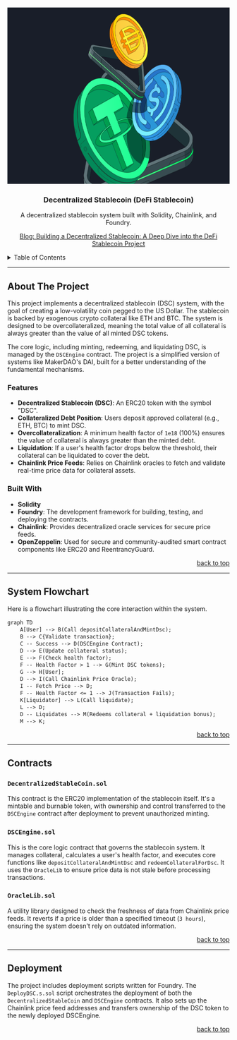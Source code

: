 <a id="readme-top"></a>

<br />
<div align="center"\>
  <a href="https://github.com/LazyBoneJC/DeFi_Stablecoin">
    <img src="https://github.com/LazyBoneJC/DeFi_Stablecoin/blob/main/pic/stablecoins.png" alt="Logo" width="600" height="400">
  </a>

<h3 align="center"\>Decentralized Stablecoin (DeFi Stablecoin)</h3>
   <p align="center"\>
      A decentralized stablecoin system built with Solidity, Chainlink, and Foundry.
   </p>
   <p align="center"\>
     <a href="https://lazybonejc.github.io/ywc-s-blog/2025/09/18/Building-a-Decentralized-Stablecoin-A-Deep-Dive-into-the-DeFi-Stablecoin-Project/">Blog: Building a Decentralized Stablecoin: A Deep Dive into the DeFi Stablecoin Project</a>
   </p>
</div>

<details>
   <summary>Table of Contents</summary>
   <ol>
      <li><a href="\#about-the-project"\>About The Project</a></li>
      <li><a href="\#features">Features</a></li>
      <li><a href="\#built-with">Built With</a></li>
      <li><a href="\#system-flowchart">System Flowchart</a></li>
      <li><a href="\#contracts">Contracts</a></li>
      <li><a href="\#deployment">Deployment</a></li>
   </ol>
</details>

---

## About The Project

This project implements a decentralized stablecoin (DSC) system, with the goal of creating a low-volatility coin pegged to the US Dollar. The stablecoin is backed by exogenous crypto collateral like ETH and BTC. The system is designed to be overcollateralized, meaning the total value of all collateral is always greater than the value of all minted DSC tokens.

The core logic, including minting, redeeming, and liquidating DSC, is managed by the `DSCEngine` contract. The project is a simplified version of systems like MakerDAO's DAI, built for a better understanding of the fundamental mechanisms.

### Features

- **Decentralized Stablecoin (DSC)**: An ERC20 token with the symbol "DSC".
- **Collateralized Debt Position**: Users deposit approved collateral (e.g., ETH, BTC) to mint DSC.
- **Overcollateralization**: A minimum health factor of `1e18` (100%) ensures the value of collateral is always greater than the minted debt.
- **Liquidation**: If a user's health factor drops below the threshold, their collateral can be liquidated to cover the debt.
- **Chainlink Price Feeds**: Relies on Chainlink oracles to fetch and validate real-time price data for collateral assets.

### Built With

- **Solidity**
- **Foundry**: The development framework for building, testing, and deploying the contracts.
- **Chainlink**: Provides decentralized oracle services for secure price feeds.
- **OpenZeppelin**: Used for secure and community-audited smart contract components like ERC20 and ReentrancyGuard.

<p align="right"><a href="\#readme-top">back to top</a></p>

---

## System Flowchart

Here is a flowchart illustrating the core interaction within the system.

```mermaid
graph TD
    A[User] --> B(Call depositCollateralAndMintDsc);
    B --> C{Validate transaction};
    C -- Success --> D(DSCEngine Contract);
    D --> E(Update collateral status);
    E --> F(Check health factor);
    F -- Health Factor > 1 --> G(Mint DSC tokens);
    G --> H[User];
    D --> I(Call Chainlink Price Oracle);
    I -- Fetch Price --> D;
    F -- Health Factor <= 1 --> J(Transaction Fails);
    K[Liquidator] --> L(Call liquidate);
    L --> D;
    D -- Liquidates --> M(Redeems collateral + liquidation bonus);
    M --> K;
```

<p align="right"><a href="\#readme-top">back to top</a></p>

---

## Contracts

### `DecentralizedStableCoin.sol`

This contract is the ERC20 implementation of the stablecoin itself. It's a mintable and burnable token, with ownership and control transferred to the `DSCEngine` contract after deployment to prevent unauthorized minting.

### `DSCEngine.sol`

This is the core logic contract that governs the stablecoin system. It manages collateral, calculates a user's health factor, and executes core functions like `depositCollateralAndMintDsc` and `redeemCollateralForDsc`. It uses the `OracleLib` to ensure price data is not stale before processing transactions.

### `OracleLib.sol`

A utility library designed to check the freshness of data from Chainlink price feeds. It reverts if a price is older than a specified timeout (`3 hours`), ensuring the system doesn't rely on outdated information.

<p align="right"><a href="\#readme-top">back to top</a></p>

---

## Deployment

The project includes deployment scripts written for Foundry. The `DeployDSC.s.sol` script orchestrates the deployment of both the `DecentralizedStableCoin` and `DSCEngine` contracts. It also sets up the Chainlink price feed addresses and transfers ownership of the DSC token to the newly deployed DSCEngine.

<p align="right"><a href="\#readme-top">back to top</a></p>
